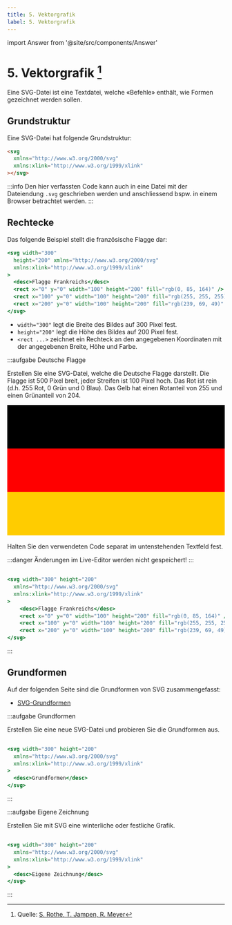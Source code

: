 ```yaml
---
title: 5. Vektorgrafik
label: 5. Vektorgrafik
---
```


import Answer from '@site/src/components/Answer'

# 5. Vektorgrafik [^1]

Eine SVG-Datei ist eine Textdatei, welche «Befehle» enthält, wie Formen gezeichnet werden sollen.

## Grundstruktur

Eine SVG-Datei hat folgende Grundstruktur:

```html
<svg
  xmlns="http://www.w3.org/2000/svg"
  xmlns:xlink="http://www.w3.org/1999/xlink"
></svg>
```

:::info
Den hier verfassten Code kann auch in eine Datei mit der Dateiendung `.svg` geschrieben werden und anschliessend bspw. in einem Browser betrachtet werden.
:::

## Rechtecke

Das folgende Beispiel stellt die französische Flagge dar:

```jsx live_jsx
<svg width="300" 
  height="200" xmlns="http://www.w3.org/2000/svg" 
  xmlns:xlink="http://www.w3.org/1999/xlink"
>
  <desc>Flagge Frankreichs</desc>
  <rect x="0" y="0" width="100" height="200" fill="rgb(0, 85, 164)" />
  <rect x="100" y="0" width="100" height="200" fill="rgb(255, 255, 255)" />
  <rect x="200" y="0" width="100" height="200" fill="rgb(239, 69, 49)" />
</svg>
```

- `width="300"` legt die Breite des Bildes auf 300 Pixel fest.
- `height="200"` legt die Höhe des Bildes auf 200 Pixel fest.
- `<rect ...>` zeichnet ein Rechteck an den angegebenen Koordinaten mit der angegebenen Breite, Höhe und Farbe.

:::aufgabe Deutsche Flagge

Erstellen Sie eine SVG-Datei, welche die Deutsche Flagge darstellt. Die Flagge ist 500 Pixel breit, jeder Streifen ist 100 Pixel hoch. Das Rot ist rein (d.h. 255 Rot, 0 Grün und 0 Blau). Das Gelb hat einen Rotanteil von 255 und einen Grünanteil von 204.

![](images/05-svg/de.svg)


Halten Sie den verwendeten Code separat im untenstehenden Textfeld fest. 

:::danger
Änderungen im Live-Editor werden nicht gespeichert!
:::

```svg live_py id=642aff2d-c564-4f5a-a32d-09bb1ce461ed
```

```jsx live_jsx
<svg width="300" height="200" 
  xmlns="http://www.w3.org/2000/svg" 
  xmlns:xlink="http://www.w3.org/1999/xlink"
>
    <desc>Flagge Frankreichs</desc>
    <rect x="0" y="0" width="100" height="200" fill="rgb(0, 85, 164)" />
    <rect x="100" y="0" width="100" height="200" fill="rgb(255, 255, 255)" />
    <rect x="200" y="0" width="100" height="200" fill="rgb(239, 69, 49)" />
</svg>
```
:::

## Grundformen

Auf der folgenden Seite sind die Grundformen von SVG zusammengefasst:

- [SVG-Grundformen](https://wiki.selfhtml.org/wiki/SVG/Elemente/Grundformen)

:::aufgabe Grundformen

Erstellen Sie eine neue SVG-Datei und probieren Sie die Grundformen aus.

```svg live_py id=cc4d54db-764e-411e-8577-d1f6d58e76ec
```

```jsx live_jsx
<svg width="300" height="200" 
  xmlns="http://www.w3.org/2000/svg" 
  xmlns:xlink="http://www.w3.org/1999/xlink"
>
  <desc>Grundformen</desc>
</svg>
```
:::

:::aufgabe Eigene Zeichnung

Erstellen Sie mit SVG eine winterliche oder festliche Grafik.

```svg live_py id=4848dc26-9feb-4708-80bc-c17144d3a5e3
```

```jsx live_jsx
<svg width="300" height="200" 
  xmlns="http://www.w3.org/2000/svg" 
  xmlns:xlink="http://www.w3.org/1999/xlink"
>
  <desc>Eigene Zeichnung</desc>
</svg>
```
:::

[^1]: Quelle: [S. Rothe, T. Jampen, R. Meyer](https://informatik.mygymer.ch/base/?b=code&p=860740)
